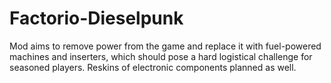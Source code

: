 # Factorio-Dieselpunk
Mod aims to remove power from the game and replace it with fuel-powered machines and inserters, which should pose a hard logistical challenge for seasoned players.
Reskins of electronic components planned as well.